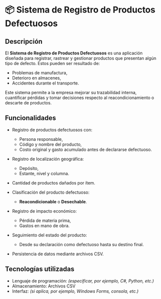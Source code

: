 
# 📦 Sistema de Registro de Productos Defectuosos

## Descripción

El **Sistema de Registro de Productos Defectuosos** es una aplicación diseñada para registrar, rastrear y gestionar productos que presentan algún tipo de defecto. Estos pueden ser resultado de:

- Problemas de manufactura,
- Deterioro en almacenes,
- Accidentes durante el transporte.

Este sistema permite a la empresa mejorar su trazabilidad interna, cuantificar pérdidas y tomar decisiones respecto al reacondicionamiento o descarte de productos.

## Funcionalidades

- Registro de productos defectuosos con:
  - Persona responsable,
  - Código y nombre del producto,
  - Costo original y gasto acumulado antes de declararse defectuoso.

- Registro de localización geográfica:
  - Depósito,
  - Estante, nivel y columna.

- Cantidad de productos dañados por ítem.

- Clasificación del producto defectuoso:
  - **Reacondicionable** o **Desechable**.

- Registro de impacto económico:
  - Pérdida de materia prima,
  - Gastos en mano de obra.

- Seguimiento del estado del producto:
  - Desde su declaración como defectuoso hasta su destino final.

- Persistencia de datos mediante archivos CSV.

## Tecnologías utilizadas

- Lenguaje de programación: *(especificar, por ejemplo, C#, Python, etc.)*
- Almacenamiento: Archivos CSV
- Interfaz: *(si aplica, por ejemplo, Windows Forms, consola, etc.)*


